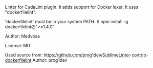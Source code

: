 Linter for CudaLint plugin.
It adds support for Docker lexer.
It uses "dockerfilelint".

'dockerfilelint' must be in your system PATH.
$ npm install -g dockerfilelint@">=1.4.0"

Author: Medvosa

License: MIT

Used source from: https://github.com/prog1dev/SublimeLinter-contrib-dockerfilelint
Author: prog1dev

